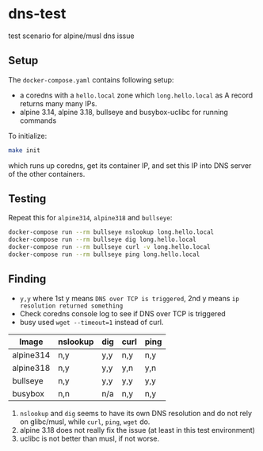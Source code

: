 # dns-test

test scenario for alpine/musl dns issue

## Setup

The `docker-compose.yaml` contains following setup:

- a coredns with a `hello.local` zone which `long.hello.local` as A record returns many many IPs.
- alpine 3.14, alpine 3.18, bullseye and busybox-uclibc for running commands


To initialize:

```bash
make init
```

which runs up coredns, get its container IP, and set this IP into DNS server of the other containers.

## Testing

Repeat this for `alpine314`, `alpine318` and `bullseye`:

```bash
docker-compose run --rm bullseye nslookup long.hello.local
docker-compose run --rm bullseye dig long.hello.local
docker-compose run --rm bullseye curl -v long.hello.local
docker-compose run --rm bullseye ping long.hello.local
```

## Finding

- `y,y` where 1st y means `DNS over TCP is triggered`, 2nd y means `ip resolution returned something`
- Check coredns console log to see if DNS over TCP is triggered
- busy used `wget --timeout=1` instead of curl.

| Image      | nslookup | dig | curl | ping |
| ---------- | -------- | --- | ---- | ---- |
| alpine314  | n,y      | y,y | n,y  | n,y  |
| alpine318  | n,y      | y,y | y,n  | y,n  |
| bullseye   | n,y      | y,y | y,y  | y,y  |
| busybox    | n,n      | n/a | n,y  | n,y  |

1. `nslookup` and `dig` seems to have its own DNS resolution and do not rely on glibc/musl, while `curl`, `ping`, `wget` do.
2. alpine 3.18 does not really fix the issue (at least in this test environment)
3. uclibc is not better than musl, if not worse.
